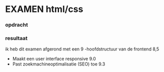 # EXAMEN html/css
### opdracht

### resultaat
ik heb dit examen afgerond met een 9
 -hoofdstructuur van de frontend 8,5
  - Maakt een user interface responsive 9.0
  - Past zoekmachineoptimalisatie (SEO) toe 9.3
